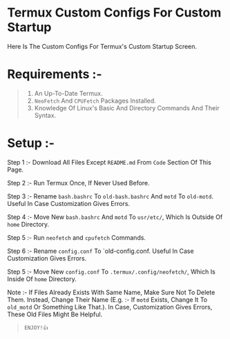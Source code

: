 # Termux Custom Configs For Custom Startup
Here Is The Custom Configs For Termux's Custom Startup Screen.

# Requirements :- 
> 1. An Up-To-Date Termux.
> 2. `NeoFetch` And `CPUFetch` Packages Installed.
> 3. Knowledge Of Linux's Basic And Directory Commands And Their Syntax.

# Setup :- 
Step 1 :- Download All Files Except `README.md` From `Code` Section Of This Page.

Step 2 :- Run Termux Once, If Never Used Before.

Step 3 :- Rename `bash.bashrc` To `old-bash.bashrc` And `motd` To `old-motd`. Useful In Case Customization Gives Errors.

Step 4 :- Move New `bash.bashrc` And `motd` To `usr/etc/`, Which Is Outside Of `home` Directory.

Step 5 :- Run `neofetch` and `cpufetch` Commands.

Step 6 :- Rename `config.conf` To `old-config.conf. Useful In Case Customization Gives Errors.

Step 5 :- Move New `config.conf` To `.termux/.config/neofetch/`, Which Is Inside Of `home` Directory.

Note :- If Files Already Exists With Same Name, Make Sure Not To Delete Them. Instead, Change Their Name (E.g. :- If `motd` Exists, Change It To `old_motd` Or Something Like That.). In Case, Customization Gives Errors, These Old Files Might Be Helpful.
> `ENJOY!👍`
